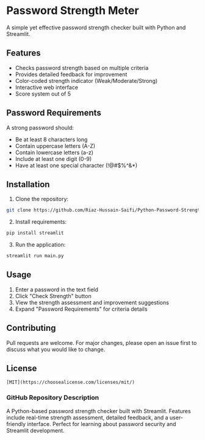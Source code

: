 # Password Strength Meter

A simple yet effective password strength checker built with Python and Streamlit.

## Features
- Checks password strength based on multiple criteria
- Provides detailed feedback for improvement
- Color-coded strength indicator (Weak/Moderate/Strong)
- Interactive web interface
- Score system out of 5

## Password Requirements
A strong password should:
- Be at least 8 characters long
- Contain uppercase letters (A-Z)
- Contain lowercase letters (a-z)
- Include at least one digit (0-9)
- Have at least one special character (!@#$%^&*)

## Installation

1. Clone the repository:
```bash
git clone https://github.com/Riaz-Hussain-Saifi/Python-Password-Strength-Project.git
```

2. Install requirements:
```bash
pip install streamlit
```

3. Run the application:
```bash
streamlit run main.py
```

## Usage
1. Enter a password in the text field
2. Click "Check Strength" button
3. View the strength assessment and improvement suggestions
4. Expand "Password Requirements" for criteria details

## Contributing
Pull requests are welcome. For major changes, please open an issue first to discuss what you would like to change.

## License
```
[MIT](https://choosealicense.com/licenses/mit/)
```

### GitHub Repository Description

A Python-based password strength checker built with Streamlit. Features include real-time strength assessment, detailed feedback, and a user-friendly interface. Perfect for learning about password security and Streamlit development.
